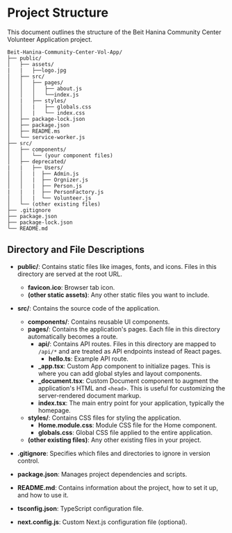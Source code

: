 # Project Structure

This document outlines the structure of the Beit Hanina Community Center Volunteer Application project.

```
Beit-Hanina-Community-Center-Vol-App/
├── public/
│   ├── assets/
|   |   ├──logo.jpg
│   ├── src/
│   │   ├── pages/
│   │   │   ├── about.js
│   │   │   └──index.js
│   |   ├── styles/
│   │   |   ├── globals.css
│   │   |   └── index.css
│   ├── package-lock.json
│   ├── package.json
│   ├── README.ms
│   └── service-worker.js
├── src/
│   ├── components/
│   │   └── (your component files)
│   ├── deprecated/
|   |   ├── Users/
│   │   |  ├── Admin.js
│   │   |  ├── Orgnizer.js
│   │   |  ├── Person.js
|   |   |  ├── PersonFactory.js
│   │   |  └── Volunteer.js
│   └── (other existing files)
├── .gitignore
├── package.json
├── package-lock.json
└── README.md
```

## Directory and File Descriptions

- **public/**: Contains static files like images, fonts, and icons. Files in this directory are served at the root URL.
  - **favicon.ico**: Browser tab icon.
  - **(other static assets)**: Any other static files you want to include.

- **src/**: Contains the source code of the application.
  - **components/**: Contains reusable UI components.
  - **pages/**: Contains the application's pages. Each file in this directory automatically becomes a route.
    - **api/**: Contains API routes. Files in this directory are mapped to `/api/*` and are treated as API endpoints instead of React pages.
      - **hello.ts**: Example API route.
    - **_app.tsx**: Custom App component to initialize pages. This is where you can add global styles and layout components.
    - **_document.tsx**: Custom Document component to augment the application's HTML and `<head>`. This is useful for customizing the server-rendered document markup.
    - **index.tsx**: The main entry point for your application, typically the homepage.
  - **styles/**: Contains CSS files for styling the application.
    - **Home.module.css**: Module CSS file for the Home component.
    - **globals.css**: Global CSS file applied to the entire application.
  - **(other existing files)**: Any other existing files in your project.

- **.gitignore**: Specifies which files and directories to ignore in version control.

- **package.json**: Manages project dependencies and scripts.

- **README.md**: Contains information about the project, how to set it up, and how to use it.

- **tsconfig.json**: TypeScript configuration file.

- **next.config.js**: Custom Next.js configuration file (optional).
